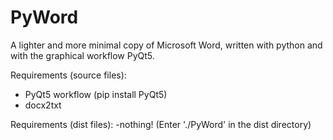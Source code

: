 # PyWord
A lighter and more minimal copy of Microsoft Word, written with python and with the graphical workflow PyQt5.

Requirements (source files):
  - PyQt5 workflow (pip install PyQt5)
  - docx2txt

Requirements (dist files):
  -nothing! (Enter './PyWord' in the dist directory)
